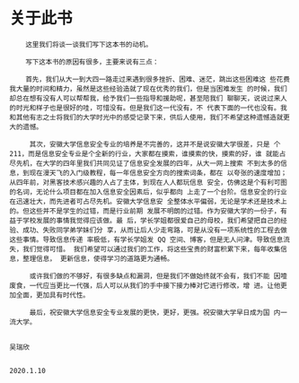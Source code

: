 # 关于此书

        这里我们将谈一谈我们写下这本书的动机。

        写下这本书的原因有很多，主要来说有三点：

        首先，我们从大一到大四一路走过来遇到很多挫折、困难、迷茫，跳出这些困难这 些花费我大量的时间和精力，虽然是这些经验造就了现在优秀的我们，但是当困难发生 的时候，我们却总在想有没有人可以帮帮我，给予我们一些指导和援助呢，甚至陪我们 聊聊天，说说过来人的时光和样子也是很好的哇，可惜没有。但是我们这一代没有，不 代表下面的一代也没有。我和其他有志之士将我们的大学时光中的感受记录下来，供后人使用，我们不希望这种遗憾造就更大的遗憾。

         其次，安徽大学信息安全专业的培养是不完善的，这并不是说安徽大学很差，只是 个 211，而是信息安全专业是个全新的行业，大家都在摸索，谁摸索的快，摸索的好，谁 就能占尽先机，在大学的四年里我们共同见证了信息安全发展的四年，从大一网上搜索 不到太多的信息，到现在漫天飞的入门级教程，每一年信息安全方向的搜索词条，都在 以夸张的速度增加；从四年前，对黑客技术感兴趣的人占了主体，到现在人人都玩信息 安全，仿佛这是个有利可图的名词，无论什么项目都在加入信息安全因素后，似乎都向 上走了一个台阶。信息安全的行业在迅速壮大，而先进者可占尽先机。安徽大学信息安 全整体水平偏弱，无论是学术还是技术上的。但这些并不是学生的过错，而是行业前期 发展不明朗的过错。作为安徽大学的一份子，有益于学校发展的事情我觉得应该做。最 后，学长学姐都很爱自己的母校，我们希望把自己的经验、成功、失败同学弟学妹们分 享，从而让后人少走弯路，可是从没有一项系统性的工程去做这些事情。导致信息传递 率极低，有学长学姐发 QQ 空间、博客，但是无人问津。导致信息流失，我们觉得可惜。 我们希望可以通过我们的工作，将这些宝贵的财富积累下来，每年收集信息，整理信息， 更新信息，使得学习的道路更为通畅。

         或许我们做的不够好，有很多缺点和漏洞，但是我们不做始终就不会有，我们不能 因噎废食，一代应当更比一代强，后人可以从我们的手中接下接力棒对它进行修改，增 进。让他更加全面，更加具有时代性。

         最后，祝安徽大学信息安全专业发展的更快，更好，更强。祝安徽大学早日成为国 内一流大学。

                                                                                                                吴瑞欣

                                                                                                          2020.1.10

